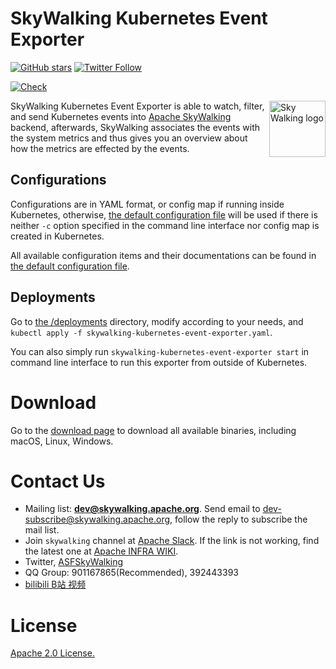 # SkyWalking Kubernetes Event Exporter

[![GitHub stars](https://img.shields.io/github/stars/apache/skywalking-kubernetes-event-exporter.svg?style=for-the-badge&label=Stars&logo=github)](https://github.com/apache/skywalking-kubernetes-event-exporter)
[![Twitter Follow](https://img.shields.io/twitter/follow/asfskywalking.svg?style=for-the-badge&label=Follow&logo=twitter)](https://twitter.com/AsfSkyWalking)

[![Check](https://github.com/apache/skywalking-kubernetes-event-exporter/actions/workflows/build-and-test.yaml/badge.svg)](https://github.com/apache/skywalking-kubernetes-event-exporter/actions/workflows/build-and-test.yaml)

<img src="http://skywalking.apache.org/assets/logo.svg" alt="Sky Walking logo" height="90px" align="right" />

SkyWalking Kubernetes Event Exporter is able to watch, filter, and send Kubernetes events
into [Apache SkyWalking](https://github.com/apache/skywalking) backend, afterwards, SkyWalking associates the events
with the system metrics and thus gives you an overview about how the metrics are effected by the events.

## Configurations

Configurations are in YAML format, or config map if running inside Kubernetes,
otherwise, [the default configuration file](assets/default-config.yaml) will be used if there is neither `-c` option
specified in the command line interface nor config map is created in Kubernetes.

All available configuration items and their documentations can be found
in [the default configuration file](assets/default-config.yaml).

## Deployments

Go to [the /deployments](deployments) directory, modify according to your needs,
and `kubectl apply -f skywalking-kubernetes-event-exporter.yaml`.

You can also simply run `skywalking-kubernetes-event-exporter start` in command line interface to run this exporter from
outside of Kubernetes.

# Download

Go to the [download page](https://skywalking.apache.org/downloads/) to download all available binaries, including macOS,
Linux, Windows.

# Contact Us

* Mailing list: **dev@skywalking.apache.org**. Send email
  to [dev-subscribe@skywalking.apache.org](mailto:dev-subscribe@skywalking.apache.org), follow the reply to subscribe
  the mail list.
* Join `skywalking` channel at [Apache Slack](http://s.apache.org/slack-invite). If the link is not working, find the
  latest one at [Apache INFRA WIKI](https://cwiki.apache.org/confluence/display/INFRA/Slack+Guest+Invites).
* Twitter, [ASFSkyWalking](https://twitter.com/ASFSkyWalking)
* QQ Group: 901167865(Recommended), 392443393
* [bilibili B站 视频](https://space.bilibili.com/390683219)

# License

[Apache 2.0 License.](LICENSE)
